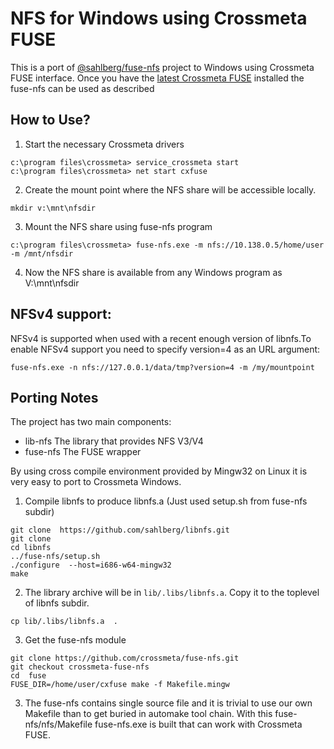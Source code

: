#  NFS for Windows using Crossmeta FUSE
This is a port of [@sahlberg/fuse-nfs](https://github.com/sahlberg/fuse-nfs) project to Windows using Crossmeta FUSE interface. Once you have the [latest Crossmeta FUSE](https://github.com/crossmeta/cxfuse/releases/latest) installed the fuse-nfs can be used as described
## How to Use?
1. Start the necessary Crossmeta drivers 
```
c:\program files\crossmeta> service_crossmeta start
c:\program files\crossmeta> net start cxfuse
```
2. Create the mount point where the NFS share will be accessible locally.
```
mkdir v:\mnt\nfsdir
```
3. Mount the NFS share using fuse-nfs program
```
c:\program files\crossmeta> fuse-nfs.exe -m nfs://10.138.0.5/home/user -m /mnt/nfsdir
```
4. Now the NFS share is available from any Windows program as V:\mnt\nfsdir


## NFSv4 support:
NFSv4 is supported when used with a recent enough version of libnfs.To enable NFSv4 support you need to specify version=4 as an URL argument:
```
fuse-nfs.exe -n nfs://127.0.0.1/data/tmp?version=4 -m /my/mountpoint
```



## Porting Notes 
The project has two main components:
* lib-nfs
 The library that provides NFS V3/V4
* fuse-nfs
The FUSE wrapper

By using cross compile environment provided by Mingw32 on Linux it is very easy to port to Crossmeta Windows.
1. Compile libnfs to produce libnfs.a (Just used setup.sh from fuse-nfs subdir)
 ```
 git clone  https://github.com/sahlberg/libnfs.git
 git clone 
 cd libnfs
 ../fuse-nfs/setup.sh
 ./configure  --host=i686-w64-mingw32 
 make
 ```
 2. The library archive will be in `lib/.libs/libnfs.a`. Copy it to the toplevel of libnfs subdir.
 ```
 cp lib/.libs/libnfs.a  .
 ```
 3. Get the fuse-nfs module
 ``` 
 git clone https://github.com/crossmeta/fuse-nfs.git
 git checkout crossmeta-fuse-nfs
 cd  fuse
 FUSE_DIR=/home/user/cxfuse make -f Makefile.mingw
 
 ```
 3. The fuse-nfs contains single source file and it is trivial to use our own Makefile than to get buried in automake tool chain. With this fuse-nfs/nfs/Makefile fuse-nfs.exe is built that can work with Crossmeta FUSE.
 
